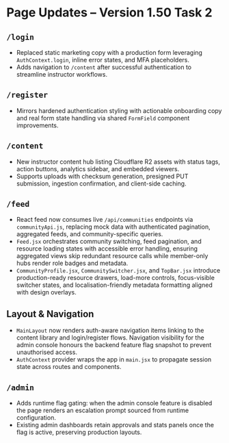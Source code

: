 # Page Updates – Version 1.50 Task 2

## `/login`
- Replaced static marketing copy with a production form leveraging `AuthContext.login`, inline error states, and MFA placeholders.
- Adds navigation to `/content` after successful authentication to streamline instructor workflows.

## `/register`
- Mirrors hardened authentication styling with actionable onboarding copy and real form state handling via shared `FormField` component improvements.

## `/content`
- New instructor content hub listing Cloudflare R2 assets with status tags, action buttons, analytics sidebar, and embedded viewers.
- Supports uploads with checksum generation, presigned PUT submission, ingestion confirmation, and client-side caching.

## `/feed`
- React feed now consumes live `/api/communities` endpoints via `communityApi.js`, replacing mock data with authenticated pagination, aggregated feeds, and community-specific queries.
- `Feed.jsx` orchestrates community switching, feed pagination, and resource loading states with accessible error handling, ensuring aggregated views skip redundant resource calls while member-only hubs render role badges and metadata.
- `CommunityProfile.jsx`, `CommunitySwitcher.jsx`, and `TopBar.jsx` introduce production-ready resource drawers, load-more controls, focus-visible switcher states, and localisation-friendly metadata formatting aligned with design overlays.

## Layout & Navigation
- `MainLayout` now renders auth-aware navigation items linking to the content library and login/register flows. Navigation visibility for the admin console honours the backend feature flag snapshot to prevent unauthorised access.
- `AuthContext` provider wraps the app in `main.jsx` to propagate session state across routes and components.

## `/admin`
- Adds runtime flag gating: when the admin console feature is disabled the page renders an escalation prompt sourced from runtime configuration.
- Existing admin dashboards retain approvals and stats panels once the flag is active, preserving production layouts.
